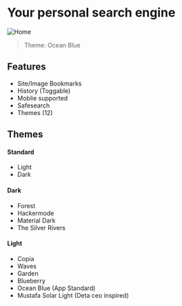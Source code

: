 # Your personal search engine

![Home](https://sleep.deta.dev/cdn/surfer.png)
> Theme: Ocean Blue

## Features
- Site/Image Bookmarks
- History (Toggable)
- Moblie supported
- Safesearch
- Themes (12)

## Themes

#### Standard
- Light 
- Dark

#### Dark

- Forest
- Hackermode
- Material Dark
- The Silver Rivers

#### Light

- Copia
- Waves
- Garden
- Blueberry
- Ocean Blue (App Standard)
- Mustafa Solar Light (Deta ceo inspired)